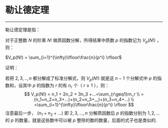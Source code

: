 # 勒让德定理

---

勒让德定理是指：

对于正整数 $N$ 的阶乘 $N!$ 做质因数分解，所得结果中质数 $p$ 的指数记为 $V_p(N!)$ ，则：

 $V_p(N!) = \sum_{i=1}^{\infty}\lfloor\frac{n}{p^i} \rfloor$ 

证明：

若把 $2,3,..,n$ 都分解成了标准分解式，则  $V_p(N!)$ 就是这 $n-1$ 个分解式中 $p$ 的指数和，设其中 $p$ 的指数为 $r$ 的有 $n_r$ 个（ $r\geq 1$ ），则：
$$
V_p(N!) = n_1 + 2n_2 + 3n_3 +...=\sum_{r\geq1}rn_r
\\
=(n_1+n_2+n_3+...)+(n_2+n_3+,,,)+(n_3+n_4+...)
\\
=\sum_{i=1}^{\infty}\lfloor\frac{n}{p^i} \rfloor
$$
注意最后一步， $(n_1+n_2+...)$ 即 $2,3,...,n$ 分解质因数后 $p$ 的指数分别为 $1,2,...$ 的 $p$ 的数量，就是这些数中可以被 $p$ 整除的数的数量，后面的式子也是类似的.